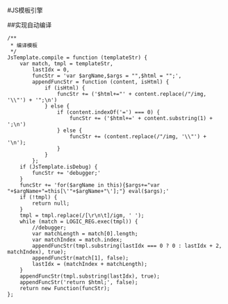 #JS模板引擎

##实现自动编译

	/**
	 * 编译模板
	 */
	JsTemplate.compile = function (templateStr) {
		var match, tmpl = templateStr,
			lastIdx = 0,
			funcStr = 'var $argName,$args = "",$html = "";',
			appendFuncStr = function (content, isHtml) {
				if (isHtml) {
					funcStr += ('$html+="' + content.replace(/"/img, '\\"') + '";\n')
				} else {
					if (content.indexOf('=') === 0) {
						funcStr += ('$html+=' + content.substring(1) + ';\n')
					} else {
						funcStr += (content.replace(/"/img, '\\"') + '\n');
					}
				}
			};
		if (JsTemplate.isDebug) {
			funcStr += 'debugger;'
		}
		funcStr += 'for($argName in this){$args+="var "+$argName+"=this[\'"+$argName+"\'];"} eval($args);'
		if (!tmpl) {
			return null;
		}
		tmpl = tmpl.replace(/[\r\n\t]/igm, ' ');
		while (match = LOGIC_REG.exec(tmpl)) {
			//debugger;
			var matchLength = match[0].length;
			var matchIndex = match.index;
			appendFuncStr(tmpl.substring(lastIdx === 0 ? 0 : lastIdx + 2, matchIndex), true);
			appendFuncStr(match[1], false);
			lastIdx = (matchIndex + matchLength);
		}
		appendFuncStr(tmpl.substring(lastIdx), true);
		appendFuncStr('return $html;', false);
		return new Function(funcStr);
	};